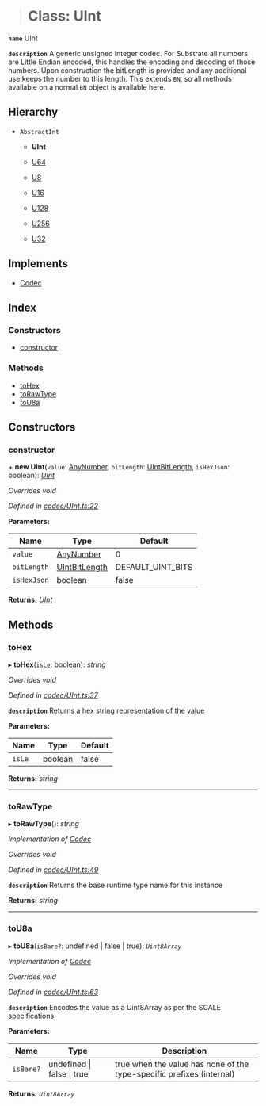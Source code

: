 > # Class: UInt

**`name`** UInt

**`description`** 
A generic unsigned integer codec. For Substrate all numbers are Little Endian encoded,
this handles the encoding and decoding of those numbers. Upon construction
the bitLength is provided and any additional use keeps the number to this
length. This extends `BN`, so all methods available on a normal `BN` object
is available here.

## Hierarchy

* `AbstractInt`

  * **UInt**

  * [U64](_primitive_u64_.u64.md)

  * [U8](_primitive_u8_.u8.md)

  * [U16](_primitive_u16_.u16.md)

  * [U128](_primitive_u128_.u128.md)

  * [U256](_primitive_u256_.u256.md)

  * [U32](_primitive_u32_.u32.md)

## Implements

* [Codec](../interfaces/_types_.codec.md)

## Index

### Constructors

* [constructor](_codec_uint_.uint.md#constructor)

### Methods

* [toHex](_codec_uint_.uint.md#tohex)
* [toRawType](_codec_uint_.uint.md#torawtype)
* [toU8a](_codec_uint_.uint.md#tou8a)

## Constructors

###  constructor

\+ **new UInt**(`value`: [AnyNumber](../modules/_types_.md#anynumber), `bitLength`: [UIntBitLength](../modules/_codec_abstractint_.md#uintbitlength), `isHexJson`: boolean): *[UInt](_codec_uint_.uint.md)*

*Overrides void*

*Defined in [codec/UInt.ts:22](https://github.com/polkadot-js/api/blob/c7c76f6/packages/types/src/codec/UInt.ts#L22)*

**Parameters:**

Name | Type | Default |
------ | ------ | ------ |
`value` | [AnyNumber](../modules/_types_.md#anynumber) | 0 |
`bitLength` | [UIntBitLength](../modules/_codec_abstractint_.md#uintbitlength) |  DEFAULT_UINT_BITS |
`isHexJson` | boolean | false |

**Returns:** *[UInt](_codec_uint_.uint.md)*

## Methods

###  toHex

▸ **toHex**(`isLe`: boolean): *string*

*Overrides void*

*Defined in [codec/UInt.ts:37](https://github.com/polkadot-js/api/blob/c7c76f6/packages/types/src/codec/UInt.ts#L37)*

**`description`** Returns a hex string representation of the value

**Parameters:**

Name | Type | Default |
------ | ------ | ------ |
`isLe` | boolean | false |

**Returns:** *string*

___

###  toRawType

▸ **toRawType**(): *string*

*Implementation of [Codec](../interfaces/_types_.codec.md)*

*Overrides void*

*Defined in [codec/UInt.ts:49](https://github.com/polkadot-js/api/blob/c7c76f6/packages/types/src/codec/UInt.ts#L49)*

**`description`** Returns the base runtime type name for this instance

**Returns:** *string*

___

###  toU8a

▸ **toU8a**(`isBare?`: undefined | false | true): *`Uint8Array`*

*Implementation of [Codec](../interfaces/_types_.codec.md)*

*Overrides void*

*Defined in [codec/UInt.ts:63](https://github.com/polkadot-js/api/blob/c7c76f6/packages/types/src/codec/UInt.ts#L63)*

**`description`** Encodes the value as a Uint8Array as per the SCALE specifications

**Parameters:**

Name | Type | Description |
------ | ------ | ------ |
`isBare?` | undefined \| false \| true | true when the value has none of the type-specific prefixes (internal)  |

**Returns:** *`Uint8Array`*